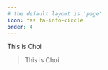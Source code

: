 ```yaml
---
# the default layout is 'page'
icon: fas fa-info-circle
order: 4
---
```


This is Choi


> This is Choi